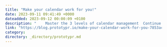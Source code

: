 ```yaml
---
title: "Make your calendar work for you!"
date: 2023-09-11 09:41:49 +0000
dateadded: 2023-09-12 00:00:09 +0100
description: "    Master the 3 levels of calendar management  Continue reading on Prototypr »  "
link: "https://blog.prototypr.io/make-your-calendar-work-for-you-7853ac983487?source=rss----eb297ea1161a---4"
category:
directory: _directory/prototypr.md
---
```

